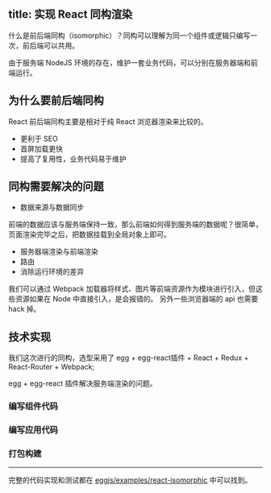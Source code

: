 title: 实现 React 同构渲染
---

什么是前后端同构（isomorphic）？同构可以理解为同一个组件或逻辑只编写一次，前后端可以共用。

由于服务端 NodeJS 环境的存在，维护一套业务代码，可以分别在服务器端和前端运行。

## 为什么要前后端同构

React 前后端同构主要是相对于纯 React 浏览器渲染来比较的。

- 更利于 SEO
- 首屏加载更快
- 提高了复用性，业务代码易于维护

## 同构需要解决的问题

- 数据来源与数据同步

前端的数据应该与服务端保持一致，那么前端如何得到服务端的数据呢？很简单，页面渲染完毕之后，把数据挂载到全局对象上即可。

- 服务器端渲染与前端渲染
- 路由
- 消除运行环境的差异

我们可以通过 Webpack 加载器将样式、图片等前端资源作为模块进行引入，但这些资源如果在 Node 中直接引入，是会报错的。
另外一些浏览器端的 api 也需要 hack 掉。


## 技术实现

我们这次进行的同构，选型采用了 egg + egg-react插件 + React + Redux + React-Router + Webpack;

egg + egg-react 插件解决服务端渲染的问题。

### 编写组件代码

### 编写应用代码

### 打包构建

------

完整的代码实现和测试都在 [eggjs/examples/react-isomorphic](https://github.com/eggjs/examples/tree/master/react-isomorphic) 中可以找到。
